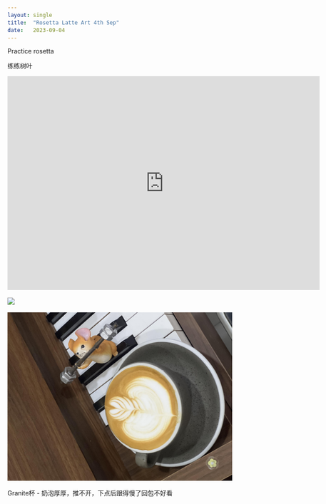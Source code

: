 ```yaml
---
layout: single
title:  "Rosetta Latte Art 4th Sep"
date:   2023-09-04
---
```


Practice rosetta

练练树叶



<div class="embed-container">
  <iframe
      src="https://www.youtube.com/embed/WXg1731rh-4"
      width="700"
      height="480"
      frameborder="0"
      allowfullscreen="true">
  </iframe>
</div>






![](/assets/img/2023/09/04/IMG_7214.jpg)

![](/assets/img/2023/09/04/IMG_7215.jpg)

Granite杯 - 奶泡厚厚，推不开，下点后跟得慢了回包不好看
